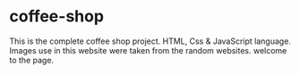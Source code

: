 # coffee-shop
This is the complete coffee shop project.
HTML, Css & JavaScript language.
<br>
Images use in this website were taken from the random websites.
welcome to the page.
